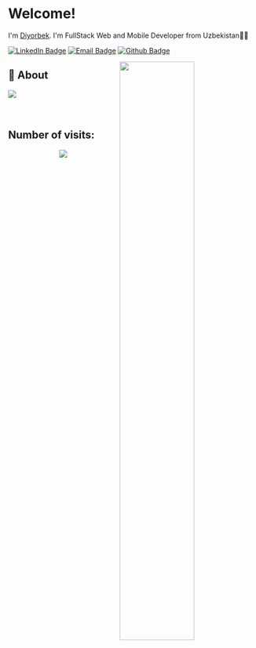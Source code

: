 # Welcome!

I'm [Diyorbek](https://github.com/diyorbek0309). I'm FullStack Web and Mobile Developer from Uzbekistan👩‍💻

[![LinkedIn Badge](https://img.shields.io/badge/Linkedin-0000ff?style=for-the-badge&logo=linkedin&logoColor=white)](https://www.linkedin.com/in/diyorbek-olimov/)
[![Email Badge](https://img.shields.io/badge/Gmail-D14836?style=for-the-badge&logo=gmail&logoColor=white)](mailto:diyorbekolimov2000@gmail.com)
[![Github Badge](https://img.shields.io/badge/GitHub-100000?style=for-the-badge&logo=github&logoColor=white)](https://github.com/diyorbek0309)

<img align="right" width='55%' src="https://github-readme-stats.vercel.app/api?username=diyorbek0309&show_icons=true&hide_border=true">

## 🧐 About
<div>
  <a href="https://github.com/diyorbek0309">
    <img align="center" src="https://github-readme-stats.vercel.app/api/top-langs/?username=diyorbek0309&bg_color=0d1117&text_color=bdc3c7&title_color=f1c40f&hide_border=true&layout=compact&langs_count=10" />
  </a>
</div>
<br />
<br />

 ## Number of visits:
<p align="center">
   <img src="https://profile-counter.glitch.me/{diyorbek0309}/count.svg"/>
</p>
